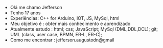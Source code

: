-  Olá me chamo Jefferson
-  Tenho 17 anos
-  Experiências: C++ for Arduino, IOT, JS, MySql, html
-  Meu objetivo é : obter mais conhecimento e  aprendizado
-  Atualmente estudo : html; css; JavaScript; MySql (DML,DDL,DCL); git; UML (class, user case, BPMN, ER-L, ER-C);
-  Como me encontrar : jefferson.augustodn@gmail